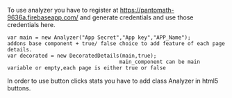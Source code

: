 
	

To use analyzer you have to register at https://pantomath-9636a.firebaseapp.com/ and generate credentials and use those credentials here.


	var main = new Analyzer("App Secret","App key","APP_Name");
	addons base component + true/ false choice to add feature of each page details.
 	var decorated = new DecoratedDetails(main,true);
										main_component can be main variable or empty,each page is either true or false 

In order to use button clicks stats you have to add class Analyzer in html5 buttons.
